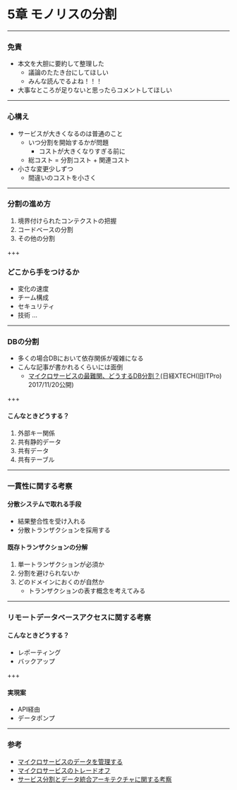 # 5章 モノリスの分割

---
### 免責
- 本文を大胆に要約して整理した
    - 議論のたたき台にしてほしい
    - みんな読んでるよね！！！
- 大事なところが足りないと思ったらコメントしてほしい

---
### 心構え
- サービスが大きくなるのは普通のこと
    - いつ分割を開始するかが問題
        - コストが大きくなりすぎる前に
    - 総コスト = 分割コスト + 関連コスト 
- 小さな変更少しずつ
    - 間違いのコストを小さく

---
### 分割の進め方
1. 境界付けられたコンテクストの把握
1. コードベースの分割
1. その他の分割

+++
### どこから手をつけるか
- 変化の速度
- チーム構成
- セキュリティ
- 技術 ...

---
### DBの分割
- 多くの場合DBにおいて依存関係が複雑になる
- こんな記事が書かれるくらいには面倒
    - [マイクロサービスの最難関、どうするDB分割？](http://tech.nikkeibp.co.jp/it/atcl/watcher/14/334361/111400957/)(日経XTECH(旧ITPro) 2017/11/20公開)

+++
#### こんなときどうする？
1. 外部キー関係
1. 共有静的データ
1. 共有データ
1. 共有テーブル


---
### 一貫性に関する考察
#### 分散システムで取れる手段
- 結果整合性を受け入れる
- 分散トランザクションを採用する


#### 既存トランザクションの分解
1. 単一トランザクションが必須か
1. 分割を避けられないか
1. どのドメインにおくのが自然か
    - トランザクションの表す概念を考えてみる

---
### リモートデータベースアクセスに関する考察
#### こんなときどうする？
- レポーティング
- バックアップ

+++
#### 実現案
- API経由
- データポンプ

---
### 参考
- [マイクロサービスのデータを管理する](https://www.infoq.com/jp/news/2017/08/managing-data-in-microservices)
- [マイクロサービスのトレードオフ](https://postd.cc/microservice-trade-offs/)
- [サービス分割とデータ統合アーキテクチャに関する考察](https://qiita.com/yebihara/items/8a849f611e4a41cf47e4)
